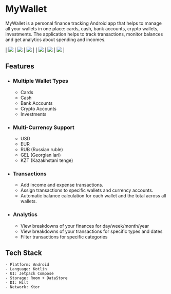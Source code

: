 # MyWallet

MyWallet is a personal finance tracking Android app that helps to manage all your wallets in one place: cards, cash, bank accounts, crypto wallets, investments. The application helps to track transactions, monitor balances and get analytics about spending and incomes. 

| <img src="github_resources/main_screenshots/main_screen.png"> | <img src="github_resources/main_screenshots/main_private_screen.png"> | <img src="github_resources/main_screenshots/wallet_list.png"> |
| <img src="github_resources/main_screenshots/analytics_screen.png"> | <img src="github_resources/main_screenshots/edit_wallet_screen.png"> | <img src="github_resources/main_screenshots/edit_balance_screen.png"> |


## Features

- ### Multiple Wallet Types
    - Cards
    - Cash
    - Bank Accounts
    - Crypto Accounts
    - Investments
 
- ### Multi-Currency Support
    - USD 
    - EUR 
    - RUB (Russian ruble) 
    - GEL (Georgian lari) 
    - KZT (Kazakhstani tenge) 

- ### Transactions
    - Add income and expense transactions.
    - Assign transactions to specific wallets and currency accounts.
    - Automatic balance calculation for each wallet and the total across all wallets.

- ### Analytics
    - View breakdowns of your finances for day/week/month/year
    - View breakdowns of your transactions for specific types and dates
    - Filter transactions for specific categories


## Tech Stack
    - Platform: Android
    - Language: Kotlin
    - UI: Jetpack Compose
    - Storage: Room + DataStore
    - DI: Hilt
    - Network: Ktor